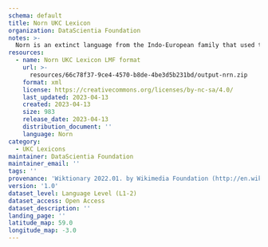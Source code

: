 ```yaml
---
schema: default
title: Norn UKC Lexicon
organization: DataScientia Foundation
notes: >-
  Norn is an extinct language from the Indo-European family that used to be spoken in Eurasia. The UKC Lexicon of Norn is represented as a lexico-semantic network. It consists of words, word senses, synsets, as well as sense-level and synset-level relationships
resources:
  - name: Norn UKC Lexicon LMF format
    url: >-
      resources/66c78f37-9ce4-4570-b8de-4be3d5b231bd/output-nrn.zip
    format: xml
    license: https://creativecommons.org/licenses/by-nc-sa/4.0/
    last_updated: 2023-04-13
    created: 2023-04-13
    size: 983
    release_date: 2023-04-13
    distribution_document: ''
    language: Norn
category:
  - UKC Lexicons
maintainer: DataScientia Foundation
maintainer_email: ''
tags: ''
provenance: 'Wiktionary 2022.01. by Wikimedia Foundation (http://en.wiktionary.org); CogNet 2.1 by Khuyagbaatar Batsuren, National University of Mongolia (http://cognet.ukc.disi.unitn.it); Princeton WordNet 2.1 by Princeton University (https://wordnet.princeton.edu)'
version: '1.0'
dataset_level: Language Level (L1-2)
dataset_access: Open Access
dataset_description: ''
landing_page: ''
latitude_map: 59.0
longitude_map: -3.0
---
```

